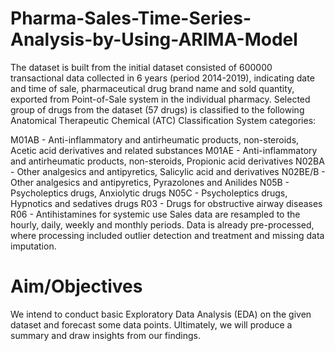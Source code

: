 # Pharma-Sales-Time-Series-Analysis-by-Using-ARIMA-Model
The dataset is built from the initial dataset consisted of 600000 transactional data collected in 6 years (period 2014-2019), indicating date and time of sale, pharmaceutical drug brand name and sold quantity, exported from Point-of-Sale system in the individual pharmacy. Selected group of drugs from the dataset (57 drugs) is classified to the following Anatomical Therapeutic Chemical (ATC) Classification System categories:

M01AB - Anti-inflammatory and antirheumatic products, non-steroids, Acetic acid derivatives and related substances M01AE - Anti-inflammatory and antirheumatic products, non-steroids, Propionic acid derivatives N02BA - Other analgesics and antipyretics, Salicylic acid and derivatives N02BE/B - Other analgesics and antipyretics, Pyrazolones and Anilides N05B - Psycholeptics drugs, Anxiolytic drugs N05C - Psycholeptics drugs, Hypnotics and sedatives drugs R03 - Drugs for obstructive airway diseases R06 - Antihistamines for systemic use Sales data are resampled to the hourly, daily, weekly and monthly periods. Data is already pre-processed, where processing included outlier detection and treatment and missing data imputation.
# Aim/Objectives
We intend to conduct basic Exploratory Data Analysis (EDA) on the given dataset and forecast some data points. Ultimately, we will produce a summary and draw insights from our findings.
